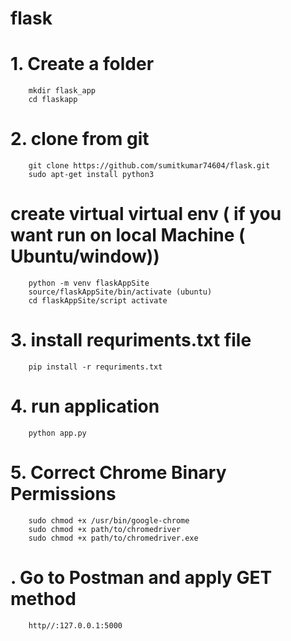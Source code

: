 # flask
# 1. Create a folder 
        mkdir flask_app
        cd flaskapp
# 2. clone from git 
        git clone https://github.com/sumitkumar74604/flask.git
        sudo apt-get install python3 

# create virtual virtual env  ( if you want run on local Machine ( Ubuntu/window))
        python -m venv flaskAppSite
        source/flaskAppSite/bin/activate (ubuntu)
        cd flaskAppSite/script activate

# 3. install requriments.txt file 
        pip install -r requriments.txt

# 4. run application
        python app.py 
# 5. Correct Chrome Binary Permissions
        sudo chmod +x /usr/bin/google-chrome
        sudo chmod +x path/to/chromedriver 
        sudo chmod +x path/to/chromedriver.exe

# . Go to Postman and apply GET method 
        http//:127.0.0.1:5000
